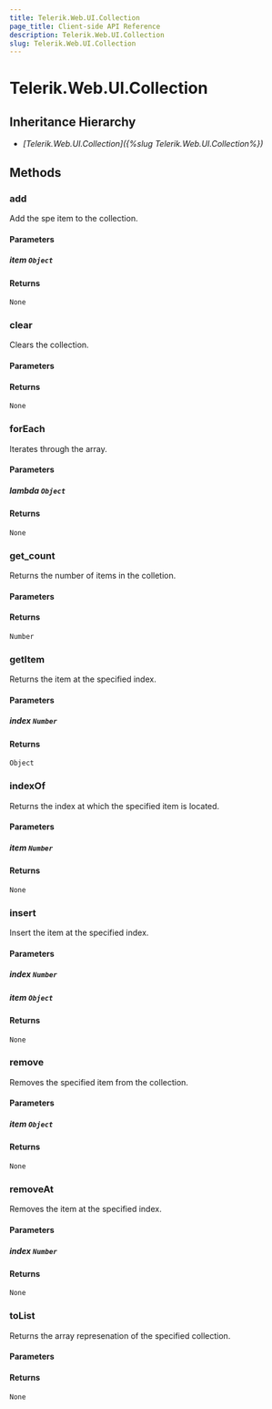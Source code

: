 ```yaml
---
title: Telerik.Web.UI.Collection
page_title: Client-side API Reference
description: Telerik.Web.UI.Collection
slug: Telerik.Web.UI.Collection
---
```


# Telerik.Web.UI.Collection  

## Inheritance Hierarchy

* *[Telerik.Web.UI.Collection]({%slug Telerik.Web.UI.Collection%})*


## Methods

###  add

Add the spe item to the collection.

#### Parameters

##### item `Object`

#### Returns

`None` 

### clear

Clears the collection.

#### Parameters

#### Returns

`None` 

### forEach

Iterates through the array.

#### Parameters

##### lambda `Object`

#### Returns

`None` 

### get_count

Returns the number of items in the colletion.

#### Parameters

#### Returns

`Number` 

### getItem

Returns the item at the specified index.

#### Parameters

##### index `Number`

#### Returns

`Object` 

### indexOf

Returns the index at which the specified item is located.

#### Parameters

##### item `Number`

#### Returns

`None` 

### insert

Insert the item at the specified index.

#### Parameters

##### index `Number`

##### item `Object`

#### Returns

`None` 

### remove

Removes the specified item from the collection.

#### Parameters

##### item `Object`

#### Returns

`None` 

### removeAt

Removes the item at the specified index.

#### Parameters

##### index `Number`

#### Returns

`None` 

### toList

Returns the array represenation of the specified collection.

#### Parameters

#### Returns

`None` 



